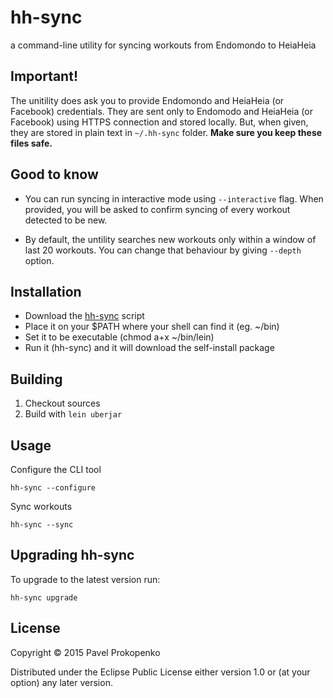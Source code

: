 # hh-sync

a command-line utility for syncing workouts from Endomondo to HeiaHeia

## Important!

The unitility does ask you to provide Endomondo and HeiaHeia (or Facebook) credentials. They are sent only to Endomodo and HeiaHeia (or Facebook) using HTTPS connection and stored locally. But, when given, they are stored in plain text in `~/.hh-sync` folder. **Make sure you keep these files safe.**

## Good to know

 - You can run syncing in interactive mode using `--interactive` flag. When provided, you will be asked to confirm syncing of every workout detected to be new.

 - By default, the untility searches new workouts only within a window of last 20 workouts. You can change that behaviour by giving `--depth` option.

## Installation

 - Download the [hh-sync](https://github.com/propan/hh-sync/blob/stable/hh-sync) script
 - Place it on your $PATH where your shell can find it (eg. ~/bin)
 - Set it to be executable (chmod a+x ~/bin/lein)
 - Run it (hh-sync) and it will download the self-install package

## Building

1. Checkout sources
2. Build with ``lein uberjar``
    
## Usage

Configure the CLI tool

```lang=bash
hh-sync --configure
```

Sync workouts

```lang=bash
hh-sync --sync
```

## Upgrading hh-sync

To upgrade to the latest version run:

```lang=bash
hh-sync upgrade
```

## License

Copyright © 2015 Pavel Prokopenko

Distributed under the Eclipse Public License either version 1.0 or (at
your option) any later version.
